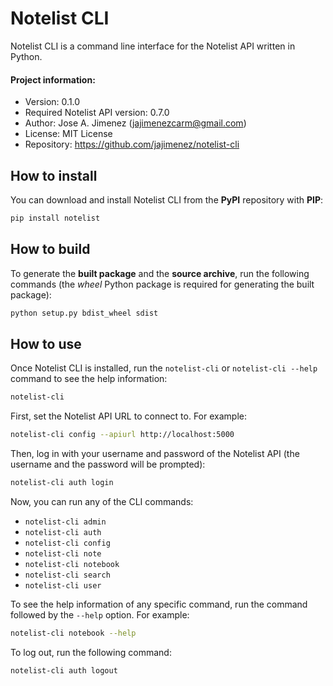 # Notelist CLI
Notelist CLI is a command line interface for the Notelist API written in
Python.

#### Project information:
- Version: 0.1.0
- Required Notelist API version: 0.7.0
- Author: Jose A. Jimenez (jajimenezcarm@gmail.com)
- License: MIT License
- Repository: https://github.com/jajimenez/notelist-cli

## How to install

You can download and install Notelist CLI from the **PyPI** repository with
**PIP**:

```bash
pip install notelist
```

## How to build

To generate the **built package** and the **source archive**, run the following commands (the *wheel* Python package is required for generating the built
package):

```bash
python setup.py bdist_wheel sdist
```

## How to use

Once Notelist CLI is installed, run the `notelist-cli` or `notelist-cli --help` 
command to see the help information:

```bash
notelist-cli
```

First, set the Notelist API URL to connect to. For example:

```bash
notelist-cli config --apiurl http://localhost:5000
```

Then, log in with your username and password of the Notelist API (the username
and the password will be prompted):

```bash
notelist-cli auth login
```

Now, you can run any of the CLI commands:

* `notelist-cli admin`
* `notelist-cli auth`
* `notelist-cli config`
* `notelist-cli note`
* `notelist-cli notebook`
* `notelist-cli search`
* `notelist-cli user`

To see the help information of any specific command, run the command followed
by the `--help` option. For example:

```bash
notelist-cli notebook --help
```

To log out, run the following command:

```bash
notelist-cli auth logout
```
